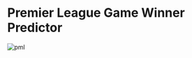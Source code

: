 # Premier League Game Winner Predictor

![pml](https://github.com/user-attachments/assets/d2fd750c-9798-4f4f-bbe8-16b34d2e45fe)
